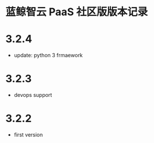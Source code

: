 # 蓝鲸智云 PaaS 社区版版本记录

# 3.2.4

- update: python 3 frmaework

# 3.2.3

- devops support

# 3.2.2
- first version
